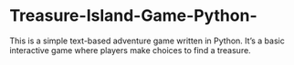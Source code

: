 # Treasure-Island-Game-Python-
This is a simple text-based adventure game written in Python. It’s a basic interactive game where players make choices to find a treasure.

